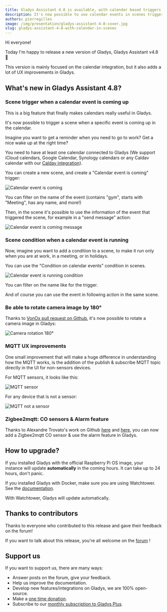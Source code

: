 ```yaml
---
title: Gladys Assistant 4.8 is available, with calendar based triggers and conditions in scenes!
description: It's now possible to use calendar events in scenes triggers & conditions.
authors: pierregilles
image: /img/presentation/gladys-assistant-4-8-cover.jpg
slug: gladys-assistant-4-8-with-calendar-in-scenes
---
```


Hi everyone!

Today I'm happy to release a new version of Gladys, Gladys Assistant v4.8 🥳

This version is mainly focused on the calendar integration, but it also adds a lot of UX improvements in Gladys.

<!--truncate-->

## What's new in Gladys Assistant 4.8?

### Scene trigger when a calendar event is coming up

This is a big feature that finally makes calendars really useful in Gladys.

It's now possible to trigger a scene when a specific event is coming up in the calendar.

Imagine you want to get a reminder when you need to go to work? Get a nice wake up at the right time?

You need to have at least one calendar connected to Gladys (We support iCloud calendars, Google Calendar, Synology calendars or any Caldav calendar with our [Caldav integration](/docs/integrations/caldav/)).

You can create a new scene, and create a "Calendar event is coming" trigger:

![Calendar event is coming](../static/img/docs/en/scenes/calendar-event-is-coming/calendar-event-is-coming.jpg)

You can filter on the name of the event (contains "gym", starts with "Meeting", has any name, and more!)

Then, in the scene it's possible to use the information of the event that triggered the scene, for example in a "send message" action:

![Calendar event is coming message](../static/img/docs/en/scenes/calendar-event-is-coming/msg-calendar-is-coming-en.jpg)

### Scene condition when a calendar event is running

Now, imagine you want to add a condition to a scene, to make it run only when you are at work, in a meeting, or in holidays.

You can use the "Condition on calendar events" condition in scenes.

![Calendar event is running condition](../static/img/docs/en/scenes/calendar-event-is-running/calendar-event-is-running.jpg)

You can filter on the name like for the trigger.

And of course you can use the event in following action in the same scene.

### Be able to rotate camera image by 180°

Thanks to [VonOx pull request on Github](https://github.com/GladysAssistant/Gladys/pull/1297), it's now possible to rotate a camera image in Gladys:

![Camera rotation 180°](../static/img/articles/en/gladys-4-8/camera-rotation-en.jpg)

### MQTT UX improvements

One small improvement that will make a huge difference in understanding how the MQTT works, is the addition of the publish & subscribe MQTT topic directly in the UI for non-sensors devices.

For MQTT sensors, it looks like this:

![MQTT sensor](../static/img/articles/en/gladys-4-8/sensor-en.jpg)

For any device that is not a sensor:

![MQTT not a sensor](../static/img/articles/en/gladys-4-8/non-sensor-en.jpg)

### Zigbee2mqtt: CO sensors & Alarm feature

Thanks to Alexandre Trovato's work on Github [here](https://github.com/GladysAssistant/Gladys/pull/1417) and [here](https://github.com/GladysAssistant/Gladys/pull/1420), you can now add a Zigbee2mqtt CO sensor & use the alarm feature in Gladys.

## How to upgrade?

If you installed Gladys with the official Raspberry Pi OS image, your instance will update **automatically** in the coming hours. It can take up to 24 hours, don't panic.

If you installed Gladys with Docker, make sure you are using Watchtower. See the [documentation](/docs/installation/docker#auto-upgrade-gladys-with-watchtower).

With Watchtower, Gladys will update automatically.

## Thanks to contributors

Thanks to everyone who contributed to this release and gave their feedback on the forum!

If you want to talk about this release, you're all welcome on the [forum](https://community.gladysassistant.com/) !

## Support us

If you want to support us, there are many ways:

- Answer posts on the forum, give your feedback.
- Help us improve the documentation.
- Develop new features/integrations on Gladys, we are 100% open-source.
- Make a [one time donation](https://www.buymeacoffee.com/gladysassistant).
- Subscribe to our [monthly subscription to Gladys Plus](/plus).
